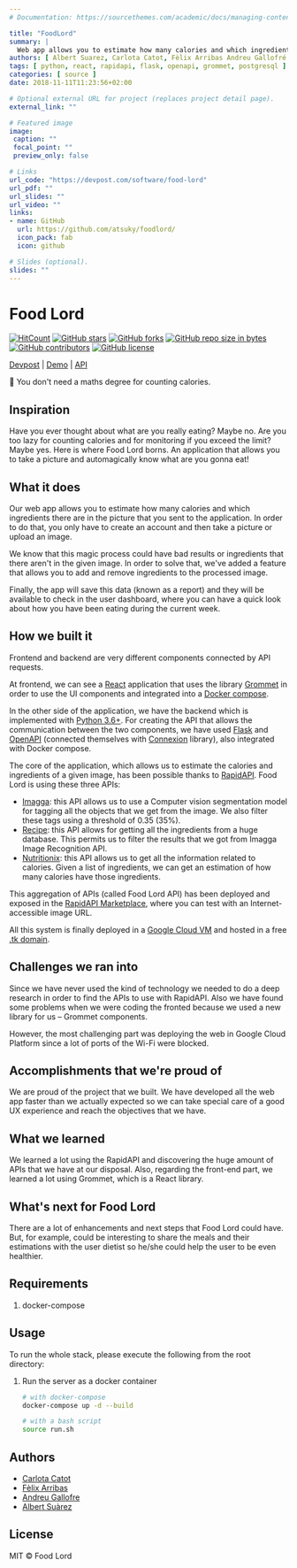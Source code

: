 ```yaml
---
# Documentation: https://sourcethemes.com/academic/docs/managing-content/

title: "FoodLord"
summary: |
  Web app allows you to estimate how many calories and which ingredients there are in the picture that you sent to the application
authors: [ Albert Suarez, Carlota Catot, Fèlix Arribas Andreu Gallofré ]
tags: [ python, react, rapidapi, flask, openapi, grommet, postgresql ]
categories: [ source ]
date: 2018-11-11T11:23:56+02:00

# Optional external URL for project (replaces project detail page).
external_link: ""

# Featured image
image:
 caption: ""
 focal_point: ""
 preview_only: false

# Links
url_code: "https://devpost.com/software/food-lord"
url_pdf: ""
url_slides: ""
url_video: ""
links:
- name: GitHub
  url: https://github.com/atsuky/foodlord/
  icon_pack: fab
  icon: github

# Slides (optional).
slides: ""
---
```


# Food Lord

[![HitCount](http://hits.dwyl.io/atsuky/foodlord.svg)](http://hits.dwyl.io/atsuky/foodlord)
[![GitHub stars](https://img.shields.io/github/stars/atsuky/foodlord.svg)](https://GitHub.com/atsuky/foodlord/stargazers/)
[![GitHub forks](https://img.shields.io/github/forks/atsuky/foodlord.svg)](https://GitHub.com/atsuky/foodlord/network/)
[![GitHub repo size in bytes](https://img.shields.io/github/repo-size/atsuky/foodlord.svg)](https://github.com/atsuky/foodlord)
[![GitHub contributors](https://img.shields.io/github/contributors/atsuky/foodlord.svg)](https://GitHub.com/atsuky/foodlord/graphs/contributors/)
[![GitHub license](https://img.shields.io/github/license/atsuky/foodlord.svg)](https://github.com/atsuky/foodlord/blob/master/LICENSE)

[Devpost](https://devpost.com/software/food-lord) | [Demo](http://foodlord.tk) | [API](https://rapidapi.com/AlbertSuarez/api/food-lord1)

🥑 You don't need a maths degree for counting calories.

## Inspiration

Have you ever thought about what are you really eating? Maybe no. Are you too lazy for counting calories and for
monitoring if you exceed the limit? Maybe yes. Here is where Food Lord borns. An application that allows you to take
a picture and automagically know what are you gonna eat!

## What it does

Our web app allows you to estimate how many calories and which ingredients there are in the picture that you sent
to the application. In order to do that, you only have to create an account and then take a picture or upload an image.

We know that this magic process could have bad results or ingredients that there aren't in the given image.
In order to solve that, we've added a feature that allows you to add and remove ingredients to the processed image.

Finally, the app will save this data (known as a report) and they will be available to check in the user dashboard,
where you can have a quick look about how you have been eating during the current week.

## How we built it

Frontend and backend are very different components connected by API requests.

At frontend, we can see a [React](https://reactjs.org/) application that uses the library
[Grommet](https://v2.grommet.io/) in order to use the UI components and integrated into a
[Docker compose](https://docs.docker.com/compose/).

In the other side of the application, we have the backend which is implemented with
[Python 3.6+](https://www.python.org/downloads/release/python-372/). For creating the API that allows the communication
between the two components, we have used [Flask](http://flask.pocoo.org/) and
[OpenAPI](https://swagger.io/docs/specification/about/) (connected themselves with
[Connexion](https://connexion.readthedocs.io/en/latest/) library), also integrated with Docker compose.

The core of the application, which allows us to estimate the calories and ingredients of a given image,
has been possible thanks to [RapidAPI](https://rapidapi.com/). Food Lord is using these three APIs:

- [Imagga](https://rapidapi.com/imagga/api/imagga-automated-image-tagging-and-categorization): this API allows us to
use a Computer vision segmentation model for tagging all the objects that we get from the image. We also filter these
tags using a threshold of 0.35 (35%).
- [Recipe](https://rapidapi.com/webknox/api/recipe): this API allows for getting all the ingredients from a huge
database. This permits us to filter the results that we got from Imagga Image Recognition API.
- [Nutritionix](https://rapidapi.com/msilverman/api/nutritionix-nutrition-database): this API allows us to get
all the information related to calories. Given a list of ingredients, we can get an estimation
of how many calories have those ingredients.

This aggregation of APIs (called Food Lord API) has been deployed and exposed in the
[RapidAPI Marketplace](https://rapidapi.com/AlbertSuarez/api/food-lord1), where you can test
with an Internet-accessible image URL.

All this system is finally deployed in a [Google Cloud VM](https://cloud.google.com/compute/docs/instances/) and
hosted in a free [.tk domain](http://www.dot.tk/en/index.html?lang=en).

## Challenges we ran into

Since we have never used the kind of technology we needed to do a deep research in order to find the APIs to use
with RapidAPI. Also we have found some problems when we were coding the fronted because we used a
new library for us – Grommet components.

However, the most challenging part was deploying the web in Google Cloud Platform since a lot of ports of
the Wi-Fi were blocked.

## Accomplishments that we're proud of

We are proud of the project that we built. We have developed all the web app faster than we actually expected so
we can take special care of a good UX experience and reach the objectives that we have.

## What we learned

We learned a lot using the RapidAPI and discovering the huge amount of APIs that we have at our disposal. Also,
regarding the front-end part, we learned a lot using Grommet, which is a React library.

## What's next for Food Lord

There are a lot of enhancements and next steps that Food Lord could have. But, for example, could be interesting to
share the meals and their estimations with the user dietist so he/she could help the user to be even healthier.

## Requirements

1. docker-compose

## Usage

To run the whole stack, please execute the following from the root directory:

1. Run the server as a docker container

    ```bash
    # with docker-compose
    docker-compose up -d --build

    # with a bash script
    source run.sh
    ```

## Authors

- [Carlota Catot](https://github.com/carlotacb)
- [Fèlix Arribas](https://github.com/felixarpa)
- [Andreu Gallofre](https://github.com/atsuky)
- [Albert Suàrez](https://github.com/AlbertSuarez)

## License

MIT © Food Lord